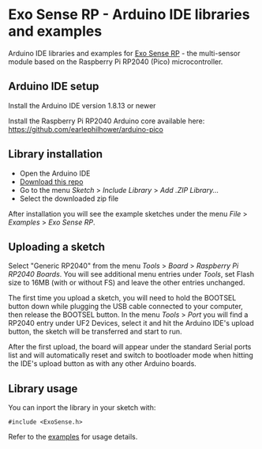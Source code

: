 # Exo Sense RP - Arduino IDE libraries and examples

Arduino IDE libraries and examples for [Exo Sense RP](https://www.sferalabs.cc/product/exo-sense-rp/) - the multi-sensor module based on the Raspberry Pi RP2040 (Pico) microcontroller.

## Arduino IDE setup

Install the Arduino IDE version 1.8.13 or newer

Install the Raspberry Pi RP2040 Arduino core available here:
https://github.com/earlephilhower/arduino-pico

## Library installation

- Open the Arduino IDE
- [Download this repo](https://github.com/sfera-labs/exo-sense-rp-arduino/archive/refs/heads/master.zip)
- Go to the menu *Sketch* > *Include Library* > *Add .ZIP Library...*
- Select the downloaded zip file

After installation you will see the example sketches under the menu *File* > *Examples* > *Exo Sense RP*.

## Uploading a sketch

Select "Generic RP2040" from the menu *Tools* > *Board* > *Raspberry Pi RP2040 Boards*.
You will see additional menu entries under *Tools*, set Flash size to 16MB (with or without FS) and leave the other entries unchanged.

The first time you upload a sketch, you will need to hold the BOOTSEL button down while plugging the USB cable connected to your computer, then release the BOOTSEL button.
In the menu *Tools* > *Port* you will find a RP2040 entry under UF2 Devices, select it and hit the Arduino IDE's upload button, the sketch will be transferred and start to run.

After the first upload, the board will appear under the standard Serial ports list and will automatically reset and switch to bootloader mode when hitting the IDE's upload button as with any other Arduino boards.

## Library usage

You can inport the library in your sketch with:

    #include <ExoSense.h>

Refer to the [examples](./examples) for usage details.
